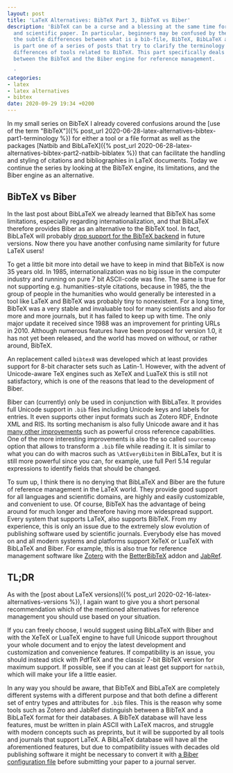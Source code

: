 ```yaml
---
layout: post
title: 'LaTeX Alternatives: BibTeX Part 3, BibTeX vs Biber'
description: 'BibTeX can be a curse and a blessing at the same time for each thesis
  and scientific paper. In particular, beginners may be confused by the choices and
  the subtle differences between what is a bib-file, BibTeX, BibLaTeX and Biber. This
  is part one of a series of posts that try to clarify the terminology and technological
  differences of tools related to BibTeX. This part specifically deals with the difference
  between the BibTeX and the Biber engine for reference management.

  '
categories:
- latex
- latex alternatives
- bibtex
date: 2020-09-29 19:34 +0200
---
```

In my small series on BibTeX I already covered confusions around the [use of the term "BibTeX"]({% post_url 2020-06-28-latex-alternatives-bibtex-part1-terminology %}) for either a tool or a file format as well as the packages [Natbib and BibLaTeX]({% post_url 2020-06-28-latex-alternatives-bibtex-part2-natbib-biblatex %}) that can facilitate the handling and styling of citations and bibliographies in LaTeX documents.
Today we continue the series by looking at the BibTeX engine, its limitations, and the Biber engine as an alternative.

## BibTeX vs Biber

In the last post about BibLaTeX we already learned that BibTeX has some limitations, especially regarding internationalization, and that BibLaTeX therefore provides Biber as an alternative to the BibTeX tool.
In fact, BibLaTeX will probably [drop support for the BibTeX backend](https://tex.stackexchange.com/a/37156) in future versions.
Now there you have another confusing name similarity for future LaTeX users!

To get a little bit more into detail we have to keep in mind that BibTeX is now 35 years old.
In 1985, internationalization was no big issue in the computer industry and running on pure 7 bit ASCII-code was fine.
The same is true for not supporting e.g. humanities-style citations, because in 1985, the the group of people in the humanities who would generally be interested in a tool like LaTeX and BibTeX was probably tiny to nonexistent.
For a long time, BibTeX was a very stable and invaluable tool for many scientists and also for more and more journals, but it has failed to keep up with time.
The only major update it received since 1988 was an improvement for printing URLs in 2010.
Although numerous features have been proposed for version 1.0, it has not yet been released, and the world has moved on without, or rather around, BibTeX.

An replacement called `bibtex8` was developed which at least provides support for 8-bit character sets such as Latin-1.
However, with the advent of Unicode-aware TeX engines such as XeTeX and LuaTeX this is still not satisfactory, which is one of the reasons that lead to the development of Biber.

Biber can (currently) only be used in conjunction with BibLaTex.
It provides full Unicode support in `.bib` files including Unicode keys and labels for entries.
It even supports other input formats such as Zotero RDF, Endnote XML and RIS.
Its sorting mechanism is also fully Unicode aware and it has [many other improvements](https://tex.stackexchange.com/a/37156) such as powerful cross reference capabilities.
One of the more interesting improvements is also the so called `sourcemap` option that allows to transform a `.bib` file while reading it.
It is similar to what you can do with macros such as `\AtEveryBibitem` in BibLaTex, but it is still more powerful since you can, for example, use full Perl 5.14 regular expressions to identify fields that should be changed.

To sum up, I think there is no denying that BibLaTeX and Biber are the future of reference management in the LaTeX world.
They provide good support for all languages and scientific domains, are highly and easily customizable, and convenient to use.
Of course, BibTeX has the advantage of being around for much longer and therefore having more widespread support.
Every system that supports LaTeX, also supports BibTeX.
From my experience, this is only an issue due to the extremely slow evolution of publishing software used by scientific journals.
Everybody else has moved on and all modern systems and platforms support XeTeX or LuaTeX with BibLaTeX and Biber.
For example, this is also true for reference management software like [Zotero](https://www.zotero.org/) with the [BetterBibTeX](https://retorque.re/zotero-better-bibtex/) addon and [JabRef](https://www.jabref.org/).


## TL;DR

As with the [post about LaTeX versions]({% post_url 2020-02-16-latex-alternatives-versions %}), I again want to give you a short personal recommendation which of the mentioned alternatives for reference management you should use based on your situation.

If you can freely choose, I would suggest using BibLaTeX with Biber and with the XeTeX or LuaTeX engine to have full Unicode support throughout your whole document and to enjoy the latest development and customization and convenience features.
If compatibility is an issue, you should instead stick with PdfTeX and the classic 7-bit BibTeX version for maximum support.
If possible, see if you can at least get support for `natbib`, which will make your life a little easier.

In any way you should be aware, that BibTeX and BibLaTeX are completely different systems with a different purpose and that both define a different set of entry types and attributes for `.bib` files.
This is the reason why some tools such as Zotero and JabRef distinguish between a BibTeX and a BibLaTeX format for their databases.
A BibTeX database will have less features, must be written in plain ASCII with LaTeX macros, and struggle with modern concepts such as preprints, but it will be supported by all tools and journals that support LaTeX.
A BibLaTeX database will have all the aforementioned features, but due to compatibility issues with decades old publishing software it might be necessary to convert it with [a Biber configuration file](https://users.aalto.fi/~mkouhia/2016/biblatex-to-bibtex-conversion/) before submitting your paper to a journal server.